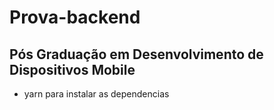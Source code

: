 # Prova-backend

## Pós Graduação em Desenvolvimento de Dispositivos Mobile

- yarn para instalar as dependencias 
